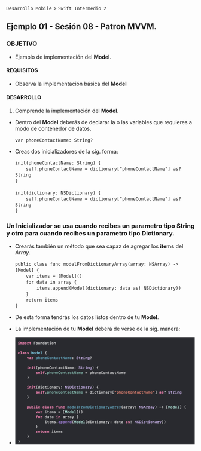 `Desarrollo Mobile` > `Swift Intermedio 2`

## Ejemplo 01 - Sesión 08 - Patron MVVM.

### OBJETIVO

- Ejemplo de implementación del **Model**.

#### REQUISITOS

* Observa la implementación básica del **Model**

#### DESARROLLO

1. Comprende la implementación del **Model**.

* Dentro del **Model** deberás de declarar la o las variables que requieres a modo de contenedor de datos.

	```
	var phoneContactName: String?
	```

* Creas dos inicializadores de la sig. forma:

	```
	init(phoneContactName: String) {
		self.phoneContactName = dictionary["phoneContactName"] as? String
	}

	init(dictionary: NSDictionary) {
        self.phoneContactName = dictionary["phoneContactName"] as? String
    }
	```
### Un Inicializador se usa cuando recibes un parametro tipo **String** y otro para cuando recibes un parametro tipo **Dictionary**.

* Crearás también un método que sea capaz de agregar los **items** del _Array_.

	```
	public class func modelFromDictionaryArray(array: NSArray) -> [Model] {
        var items = [Model]()
        for data in array {
            items.append(Model(dictionary: data as! NSDictionary))
        }
        return items
    }
	```
* De esta forma tendrás los datos listos dentro de tu **Model**.

* La implementación de tu **Model** deberá de verse de la sig. manera:

* ![](0.png)